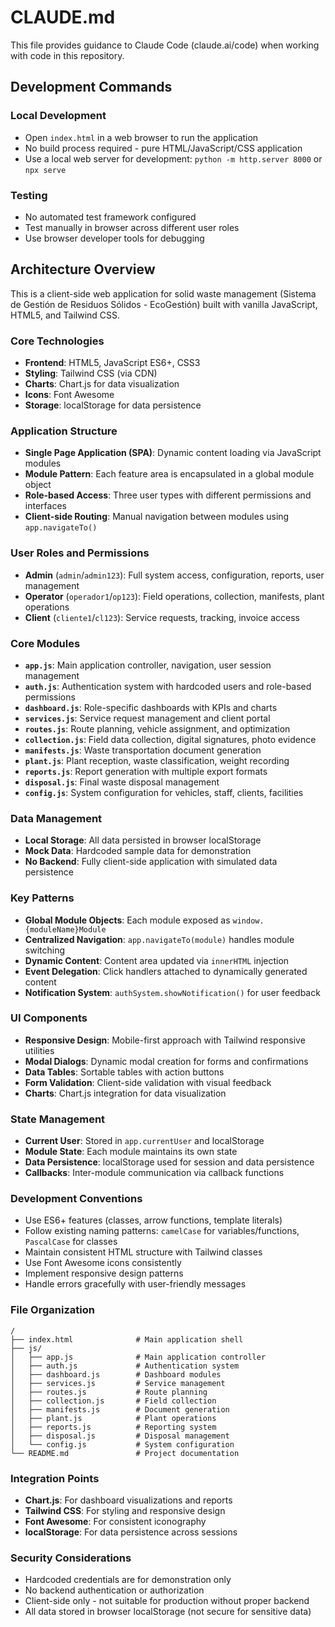 # CLAUDE.md

This file provides guidance to Claude Code (claude.ai/code) when working with code in this repository.

## Development Commands

### Local Development
- Open `index.html` in a web browser to run the application
- No build process required - pure HTML/JavaScript/CSS application
- Use a local web server for development: `python -m http.server 8000` or `npx serve`

### Testing
- No automated test framework configured
- Test manually in browser across different user roles
- Use browser developer tools for debugging

## Architecture Overview

This is a client-side web application for solid waste management (Sistema de Gestión de Residuos Sólidos - EcoGestión) built with vanilla JavaScript, HTML5, and Tailwind CSS.

### Core Technologies
- **Frontend**: HTML5, JavaScript ES6+, CSS3
- **Styling**: Tailwind CSS (via CDN)
- **Charts**: Chart.js for data visualization
- **Icons**: Font Awesome
- **Storage**: localStorage for data persistence

### Application Structure
- **Single Page Application (SPA)**: Dynamic content loading via JavaScript modules
- **Module Pattern**: Each feature area is encapsulated in a global module object
- **Role-based Access**: Three user types with different permissions and interfaces
- **Client-side Routing**: Manual navigation between modules using `app.navigateTo()`

### User Roles and Permissions
- **Admin** (`admin`/`admin123`): Full system access, configuration, reports, user management
- **Operator** (`operador1`/`op123`): Field operations, collection, manifests, plant operations
- **Client** (`cliente1`/`cl123`): Service requests, tracking, invoice access

### Core Modules
- **`app.js`**: Main application controller, navigation, user session management
- **`auth.js`**: Authentication system with hardcoded users and role-based permissions
- **`dashboard.js`**: Role-specific dashboards with KPIs and charts
- **`services.js`**: Service request management and client portal
- **`routes.js`**: Route planning, vehicle assignment, and optimization
- **`collection.js`**: Field data collection, digital signatures, photo evidence
- **`manifests.js`**: Waste transportation document generation
- **`plant.js`**: Plant reception, waste classification, weight recording
- **`reports.js`**: Report generation with multiple export formats
- **`disposal.js`**: Final waste disposal management
- **`config.js`**: System configuration for vehicles, staff, clients, facilities

### Data Management
- **Local Storage**: All data persisted in browser localStorage
- **Mock Data**: Hardcoded sample data for demonstration
- **No Backend**: Fully client-side application with simulated data persistence

### Key Patterns
- **Global Module Objects**: Each module exposed as `window.{moduleName}Module`
- **Centralized Navigation**: `app.navigateTo(module)` handles module switching
- **Dynamic Content**: Content area updated via `innerHTML` injection
- **Event Delegation**: Click handlers attached to dynamically generated content
- **Notification System**: `authSystem.showNotification()` for user feedback

### UI Components
- **Responsive Design**: Mobile-first approach with Tailwind responsive utilities
- **Modal Dialogs**: Dynamic modal creation for forms and confirmations
- **Data Tables**: Sortable tables with action buttons
- **Form Validation**: Client-side validation with visual feedback
- **Charts**: Chart.js integration for data visualization

### State Management
- **Current User**: Stored in `app.currentUser` and localStorage
- **Module State**: Each module maintains its own state
- **Data Persistence**: localStorage used for session and data persistence
- **Callbacks**: Inter-module communication via callback functions

### Development Conventions
- Use ES6+ features (classes, arrow functions, template literals)
- Follow existing naming patterns: `camelCase` for variables/functions, `PascalCase` for classes
- Maintain consistent HTML structure with Tailwind classes
- Use Font Awesome icons consistently
- Implement responsive design patterns
- Handle errors gracefully with user-friendly messages

### File Organization
```
/
├── index.html              # Main application shell
├── js/
│   ├── app.js              # Main application controller
│   ├── auth.js             # Authentication system
│   ├── dashboard.js        # Dashboard modules
│   ├── services.js         # Service management
│   ├── routes.js           # Route planning
│   ├── collection.js       # Field collection
│   ├── manifests.js        # Document generation
│   ├── plant.js            # Plant operations
│   ├── reports.js          # Reporting system
│   ├── disposal.js         # Disposal management
│   └── config.js           # System configuration
└── README.md               # Project documentation
```

### Integration Points
- **Chart.js**: For dashboard visualizations and reports
- **Tailwind CSS**: For styling and responsive design
- **Font Awesome**: For consistent iconography
- **localStorage**: For data persistence across sessions

### Security Considerations
- Hardcoded credentials are for demonstration only
- No backend authentication or authorization
- Client-side only - not suitable for production without proper backend
- All data stored in browser localStorage (not secure for sensitive data)